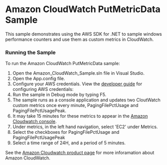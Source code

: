 # Amazon CloudWatch PutMetricData Sample

This sample demonstrates using the AWS SDK for .NET to sample windows performance counters and use them as custom metrics in CloudWatch.

### Running the Sample

To run the Amazon CloudWatch PutMetricData sample:

1. Open the Amazon_CloudWatch_Sample.sln file in Visual Studio.
2. Open the App.config file.
3. Configure your AWS credentials. View the [developer guide](http://docs.aws.amazon.com/AWSSdkDocsNET/latest/DeveloperGuide/net-dg-config-creds.html) for configuring AWS credentials:
4. Run the sample in Debug mode by typing F5.
5. The sample runs as a console application and updates two CloutWatch custom metrics once every minute, PagingFilePctUsage and PagingFilePctUsagePeak.
6. It may take 15 minutes for these metrics to appear in the [Amazon Cloudwatch console](https://console.aws.amazon.com/cloudwatch).
7. Under metrics, in the left hand navigation, select 'EC2' under Metrics.
8. Select the checkboxes for PagingFilePctUsage and PagingFilePctUsagePeak
9. Select a time range of 24H, and a period of 5 minutes.

See the [Amazon Cloudwatch product page](http://aws.amazon.com/cloudwatch/) for more inforamation about Amazon CloudWatch.

